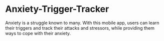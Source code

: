 # Anxiety-Trigger-Tracker
Anxiety is a struggle known to many. With this mobile app, users can learn their triggers and track their attacks and stressors, while providing them ways to cope with their anxiety.
